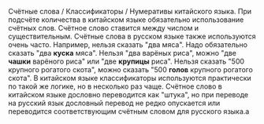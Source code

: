 Счётные слова / Классификаторы / Нумеративы китайского языка. При подсчёте количества в китайском языке обязательно использование счётных слов. Счётное слово ставится между числом и существительным. Счётные слова в русском языке также используются очень часто. Например, нельзя сказать "два мяса". Надо обязательно сказать "два **куска** мяса". Нельзя "два варёных риса", можно "две **чашки** варёного риса" или "две **крупицы** риса". Нельзя сказать "500 крупного рогатого скота", можно сказать "500 **голов** крупного рогатого скота". В китайском языке классификаторы используются практически по такой же логике, но в несколько раз чаще. Счётное слово в китайском языке дословно переводится как "штука", но при переводе на русский язык дословный перевод не редко опускается или переводится соответствующим счётным словом для русского языка.а
